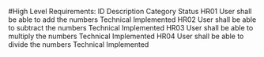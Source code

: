  #High Level Requirements:
          ID	  Description	    Category	      Status
     HR01	User shall be able to add the numbers	   Technical	  Implemented
    HR02	User shall be able to subtract the numbers	   Technical	 Implemented
    HR03	User shall be able to multiply the numbers	   Technical	 Implemented
    HR04	User shall be able to divide the numbers	   Technical	 Implemented


